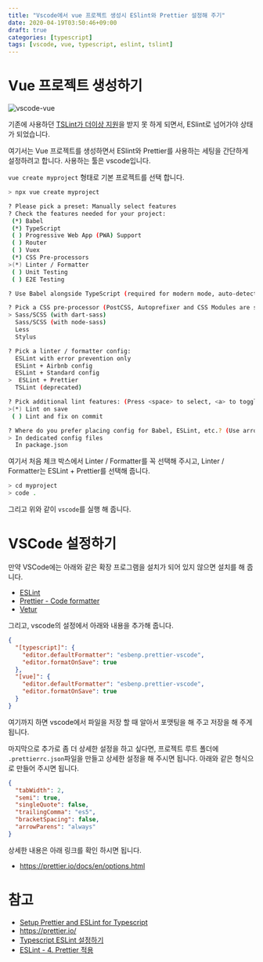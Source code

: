 ```yaml
---
title: "Vscode에서 vue 프로젝트 생성시 ESlint와 Prettier 설정해 주기"
date: 2020-04-19T03:50:46+09:00
draft: true
categories: [typescript]
tags: [vscode, vue, typescript, eslint, tslint]
---
```


# Vue 프로젝트 생성하기

![vscode-vue](/img/2020-04-19-vue-typescript-eslint/vscode-vue.jpg)

기존에 사용하던 [TSLint가 더이상 지원](https://www.npmjs.com/package/tslint)을 받지 못 하게 되면서, ESlint로 넘어가야 상태가 되었습니다.
<!--more-->
여기서는 Vue 프로젝트를 생성하면서 ESlint와 Prettier를 사용하는 세팅을 간단하게 설정하려고 합니다. 사용하는 툴은 vscode입니다.

`vue create myproject` 형태로 기본 프로젝트를 선택 합니다.

```bash
> npx vue create myproject

? Please pick a preset: Manually select features
? Check the features needed for your project:
 (*) Babel
 (*) TypeScript
 ( ) Progressive Web App (PWA) Support
 ( ) Router
 ( ) Vuex
 (*) CSS Pre-processors
>(*) Linter / Formatter
 ( ) Unit Testing
 ( ) E2E Testing     

? Use Babel alongside TypeScript (required for modern mode, auto-detected polyfills, transpiling JSX)? (Y/n) Y 

? Pick a CSS pre-processor (PostCSS, Autoprefixer and CSS Modules are supported by default):
> Sass/SCSS (with dart-sass)
  Sass/SCSS (with node-sass)
  Less
  Stylus      

? Pick a linter / formatter config:
  ESLint with error prevention only
  ESLint + Airbnb config
  ESLint + Standard config
>  ESLint + Prettier
  TSLint (deprecated)    

? Pick additional lint features: (Press <space> to select, <a> to toggle all, <i> to invert selection)
>(*) Lint on save
 ( ) Lint and fix on commit 

? Where do you prefer placing config for Babel, ESLint, etc.? (Use arrow keys)
> In dedicated config files
  In package.json                  
```

여기서 처음 체크 박스에서 Linter / Formatter를 꼭 선택해 주시고, Linter / Formatter는 ESLint + Prettier를 선택해 줍니다.

```bash
> cd myproject
> code .
```
그리고 위와 같이 `vscode`를 실행 해 줍니다.

# VSCode 설정하기

만약 VSCode에는 아래와 같은 확장 프로그램을 설치가 되어 있지 않으면 설치를 해 줍니다.

-   [ESLint](https://marketplace.visualstudio.com/items?itemName=dbaeumer.vscode-eslint)
-   [Prettier - Code formatter](https://marketplace.visualstudio.com/items?itemName=esbenp.prettier-vscode)
-   [Vetur](https://marketplace.visualstudio.com/items?itemName=octref.vetur)



그리고, vscode의 설정에서 아래와 내용을 추가해 줍니다.

```json
{
  "[typescript]": {
    "editor.defaultFormatter": "esbenp.prettier-vscode",
    "editor.formatOnSave": true
  },
  "[vue]": {
    "editor.defaultFormatter": "esbenp.prettier-vscode",
    "editor.formatOnSave": true
  }
}
```

여기까지 하면 vscode에서 파일을 저장 할 때 알아서 포맷팅을 해 주고 저장을 해 주게 됩니다.

마지막으로 추가로 좀 더 상세한 설정을 하고 싶다면, 프로젝트 루트 폴더에 `.prettierrc.json`파일을 만들고 상세한 설정을 해 주시면 됩니다. 아래와 같은 형식으로 만들어 주시면 됩니다.

```json
{
  "tabWidth": 2,
  "semi": true,
  "singleQuote": false,
  "trailingComma": "es5",
  "bracketSpacing": false,
  "arrowParens": "always"
}
```

상세한 내용은 아래 링크를 확인 하시면 됩니다.

* https://prettier.io/docs/en/options.html



# 참고

* [Setup Prettier and ESLint for Typescript](https://www.anthonygonzales.dev/blog/setup-eslint-prettier-with-typescript.html)
* https://prettier.io/
* [Typescript ESLint 설정하기](https://velog.io/@kyusung/eslint-config-3)
* [ESLint - 4. Prettier 적용](https://velog.io/@kyusung/eslint-config-4)





